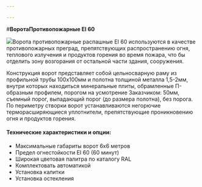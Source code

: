 ```yaml
---

---
```

\#**ВоротаПротивопожарные EI 60**

![](/static/2023-02-16-19-19-56.png)Ворота противопожарные распашные EI 60 используются в качестве противопожарных преград, препятствующих распространению огня, теплового излучения и продуктов горения во время пожара, что бы отделить зону возгорания от остальной части здания, сооружения.

Конструкция ворот представляет собой цельносварную раму из профильной трубы 100х100мм и полотна толщиной металла 1,5-2мм, внутри которых находиться минеральные плиты, обрамленные П-образным профилем, порогом на усмотрение Заказчиком: 50мм, съемный порог, выпадающий порог (до размера полотна), без порога. По периметру створки ворот устанавливаются негорючие терморасширяющиеся уплотнители, препятствующие проникновению огня и продуктов горения.

#### **Технические характеристики и опции:**

* Максимальные габариты ворот 6х6 метров
* Предел огнестойкости EI 60 (60 минут)
* Широкая цветовая палитра по каталогу RAL
* Комплектовать автоматикой
* Установка калитки
* Установка остекления